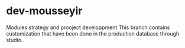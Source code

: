 # dev-mousseyir
Modules strategy and prooject developpment
This branch contains customization that have been done in the production database through studio.
